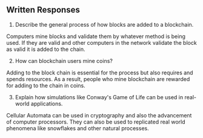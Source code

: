 ## Written Responses

1. Describe the general process of how blocks are added to a blockchain.

Computers mine blocks and validate them by whatever method is being used. If they are valid and other computers in the network validate the block as valid it is added to the chain. 

2. How can blockchain users mine coins?

Adding to the block chain is essential for the process but also requires and spends resources. As a result, people who mine blockchain are rewarded for adding to the chain in coins.  

3. Explain how simulations like Conway's Game of Life can be used in real-world applications.

Cellular Automata can be used in cryptography and also the advancement of computer processors. They can also be used to replicated real world phenomena like snowflakes and other natural processes. 